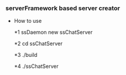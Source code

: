 ###		serverFramework based server creator		###


* How to use

  *1 ssDaemon new ssChatServer

  *2 cd ssChatServer

  *3 ./build

  *4 ./ssChatServer
